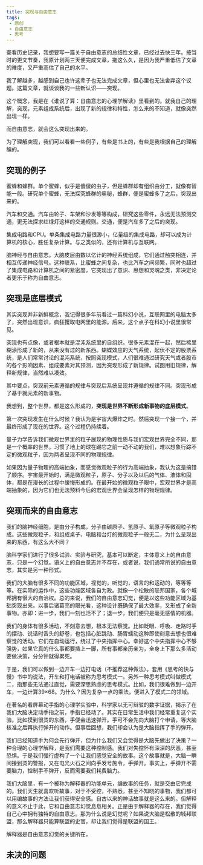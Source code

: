 ```yaml
---
title: 突现与自由意志
tags:
 - 原创
 - 自由意志
 - 思考
---
```


查看历史记录，我想要写一篇关于自由意志的总结性文章，已经过去快三年。按当时的更文节奏，我原计划两三天便完成文章，拖这么久，是因为我严重低估了文章的难度，又严重高估了自己的水平。

我了解越多，越感到自己也许这辈子也无法完成文章，但心里也无法舍弃这个议题。这篇文章，就谈谈我的一些新认识——突现。

这个概念，我是在《谁说了算：自由意志的心理学解读》里看到的。就我自己的理解，突现，元素组成系统后，出现了新的规律和特性，怎么来的不知道，就像突然出现一样。

而自由意志，就会这么突现出来的。

为了理解突现，我们可以看看一些例子，有些是书上的，有些是我根据自己的理解编的。

## 突现的例子

蜜蜂和蜂群。单个蜜蜂，似乎是傻傻的虫子，但是蜂群却有组织由分工，就像有智能一般。研究单个蜜蜂，无法探究蜂群的奥秘，蜂群，便是蜜蜂多了之后，突现出来的。

汽车和交通。汽车由轮子、车架和沙发等等构成，研究这些零件，永远无法预测交通，更无法探求红绿灯这样的交通规则。交通，便是汽车多了之后的突现。

集成电路和CPU。单条集成电路力量很渺小，亿量级的集成电路，却可以成为计算机的核心，胜任复杂计算。与之类似的，还有计算机与互联网。

脑神经与自由意志。大脑皮层由数以亿计的神经系统组成，它们通过触突相连，并相互传递神经信号。这种联系，比蜜蜂之间复杂，也比汽车之间频繁，同时也超过了集成电路和计算机之间的紧密度，它突现出了意识、思想和灵魂之类，非决定论者更乐于称为自由意志。

## 突现是底层模式

其实突现并非新鲜概念，我记得很多年前看过一篇科幻小说，互联网里的电脑太多了，突然出现意识，疯狂攫取电网里的能源。后来，这个点子在科幻小说里很常见。

突现也有点像，或者根本就是混沌系统里的自组织。很多元素混在一起，然后稀里糊涂形成了新的，从来没有过的新东西。蝴蝶效应的天气系统，起伏不定的股票系统，是人们常常讨论的混沌系统，按照突现模式，人们很难通过研究天气或者股市的各个影响因素、组成要素对其预测，因为突现形成了新规律。试图用旧规律，解释新规律，当然难以凑效。

其中要点，突现前元素遵循的规律与突现后系统呈现并遵循的规律不同。突现形成了基于就元素的新事物。

 我想到，整个世界，都是这么形成的，**突现是世界不断形成新事物的底层模式**。

第一次突现发生在什么时候？我认为是宇宙大爆炸之时。然后突现一个接一个，并最终形成了现在的世界。这个过程仍持续着。

量子力学告诉我们微观世界里的粒子展现的物理性质与我们宏观世界完全不同，那是一个概率的世界。习惯了地上的球在踢它之前一动不动的我们，难以想象行踪不定的微观粒子，因为两者呈现不同的物理规律。

如果因为量子物理的高端抽象，而感觉微观粒子的行为高端抽象，我认为这是搞错了顺序。宇宙最开始时，满是微观粒子，原子、分子以及以后的气体、液体和固体，都是在漫长的过程中缓慢形成的。在最开始的微观粒子眼中，宏观世界才是高端抽象的，因为它们也无法预料今后的宏观世界会呈现怎样的物理规律。

## 突现而来的自由意志

我们的脑神经细胞，是由分子构成，分子由碳原子、氢原子、氧原子等微观粒子构成。这些微观粒子，和组成桌子、电脑和台灯的微观粒子一般无二，为什么呈现出来的东西，有这么大不同？

脑科学家们进行了很多试验、实验与研究，基本可以断定，主体意义上的自由意志，只是一个幻觉。语义上的自由意志并不存在，或者说，我们通常所说的自由意志，其实是另一种形式。

我们的大脑有很多不同的功能区域，视觉的，听觉的，语言的和运动的，等等等等。在实际的运作中，这些功能区域各自为政。就像一个松散的联邦国家，各个城邦拥有很大的自治权。总的来说，我们的自由意志幻觉，便是以这些功能区域为基础突现出来。以事后诸葛亮的眼光看，这种设计既确保了最大效率，又形成了全新事物。亦即：进一步，我们一刻也活不了；退一步，我们便只是毫无感情的机器。

我们的身体有很多活动，不刻意去想，根本无法察觉。比如眨眼、呼吸、走路时手的摆动、说话时舌头的舒卷，也包括心脏跳动、肠胃蠕动这种即使刻意去想也很难察觉的活动。它们在自动运行，绕过了中央指挥中心。幸好这个中央指挥中心不够强势，如果它真的什么事都要插上一脚，所有事都亲历亲为，全身上下那么多活动要做决策，分分钟就得累死。

于是，我们可以做到一边开车一边打电话（不推荐这种做法）。套用《思考的快与慢》书中的说法，开车和打电话被称为思考模式一。另外一种思考模式叫做模式二，指那些无法通过直觉，需要深思熟虑的思考模式。比如，我们很难做到一边开车，一边计算39×68。为什么？因为复杂一点的乘法，便进入了模式二的领域。

在著名的看屏幕动手指的心理学实验中，科学家以无可辩驳的数字证据，揭示了在我们大脑决定动手指之前，手指已经动了。其实在日常生活中我们经常重复这个实验。比如摸到很烫的东西，手便会迅速弹开。手可不会先向大脑打个申请，等大脑核准之后再执行弹开的动作。但事后回想，我们却会认为是大脑指挥了手的弹开。

我们已经知道手为何会先行弹开，但为什么我们又会觉得是大脑先做出了决策？一种合理的心理学解释，是我们需要这种控制感。我们对失控怀有深深的厌恶，甚至恐惧。于是我们强行虚构了一个让我们感觉安全的故事。这个故事就是，大脑一瞬间接到烫的警报，又在电光火石之间向手发号施令，手弹开。事实上，手弹开不需要脑力，控制手不弹开，反而需要我们耗费脑力。

我们大脑里，有一个被称为解释器的功能单元，编故事的任务，就是交由它完成的。我们天生就喜欢听故事，对于不受控，不熟悉，甚至不知晓的事物，我们都可以用编故事的方法让我们获得安全感。自古以来的神话故事就是这么来的。但解释的意义不止于此，它和自由意志幻觉息息相关。正是由于解释器的存在，我们觉得自己心中拥有独特的自由意志。那为什么说是幻觉呢？如果说大脑是松散的城邦联盟，那么解释器只能算联盟的史官，却让我们觉得是联盟的国王。

解释器是自由意志幻觉的关键所在，

## 未决的问题
